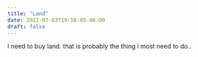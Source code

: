 ```yaml
---
title: "Land"
date: 2022-07-03T19:58:05-06:00
draft: false
---
```


I need to buy land. that is probably the thing i most need to do..
